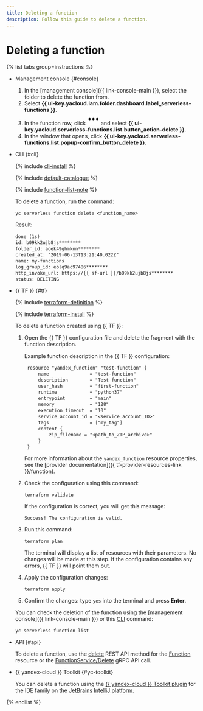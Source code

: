 ```yaml
---
title: Deleting a function
description: Follow this guide to delete a function.
---
```


# Deleting a function

{% list tabs group=instructions %}

- Management console {#console}
  
    1. In the [management console]({{ link-console-main }}), select the folder to delete the function from.
    1. Select **{{ ui-key.yacloud.iam.folder.dashboard.label_serverless-functions }}**.
    1. In the function row, click ![image](../../../_assets/console-icons/ellipsis.svg) and select **{{ ui-key.yacloud.serverless-functions.list.button_action-delete }}**.
    1. In the window that opens, click **{{ ui-key.yacloud.serverless-functions.list.popup-confirm_button_delete }}**.
  
- CLI {#cli}
  
    {% include [cli-install](../../../_includes/cli-install.md) %}

    {% include [default-catalogue](../../../_includes/default-catalogue.md) %}

    {% include [function-list-note](../../../_includes/functions/function-list-note.md) %}
    
    To delete a function, run the command:
    
    ```
    yc serverless function delete <function_name>
    ```
    Result:
    ```
    done (1s)
    id: b09kk2ujb8js********
    folder_id: aoek49ghmknn********
    created_at: "2019-06-13T13:21:40.022Z"
    name: my-functions
    log_group_id: eolq9ac97486********
    http_invoke_url: https://{{ sf-url }}/b09kk2ujb8js********
    status: DELETING
    ```

- {{ TF }} {#tf}

    {% include [terraform-definition](../../../_tutorials/_tutorials_includes/terraform-definition.md) %}

    {% include [terraform-install](../../../_includes/terraform-install.md) %}

    To delete a function created using {{ TF }}:

    1. Open the {{ TF }} configuration file and delete the fragment with the function description.
       
       Example function description in the {{ TF }} configuration:

       ```
        resource "yandex_function" "test-function" {
            name               = "test-function"
            description        = "Test function"
            user_hash          = "first-function"
            runtime            = "python37"
            entrypoint         = "main"
            memory             = "128"
            execution_timeout  = "10"
            service_account_id = "<service_account_ID>"
            tags               = ["my_tag"]
            content {
                zip_filename = "<path_to_ZIP_archive>"
            }
        }
        ```

        For more information about the `yandex_function` resource properties, see the [provider documentation]({{ tf-provider-resources-link }}/function).

    1. Check the configuration using this command:
        
       ```
       terraform validate
       ```

       If the configuration is correct, you will get this message:
        
       ```
       Success! The configuration is valid.
       ```

    1. Run this command:

       ```
       terraform plan
       ```
        
       The terminal will display a list of resources with their parameters. No changes will be made at this step. If the configuration contains any errors, {{ TF }} will point them out.
         
    1. Apply the configuration changes:

       ```
       terraform apply
       ```
    1. Confirm the changes: type `yes` into the terminal and press **Enter**.
      
    You can check the deletion of the function using the [management console]({{ link-console-main }}) or this [CLI](../../../cli/quickstart.md) command:

    ```
    yc serverless function list
    ```

- API {#api}

    To delete a function, use the [delete](../../functions/api-ref/Function/delete.md) REST API method for the [Function](../../functions/api-ref/Function/index.md) resource or the [FunctionService/Delete](../../functions/api-ref/grpc/Function/delete.md) gRPC API call.

- {{ yandex-cloud }} Toolkit {#yc-toolkit}

    You can delete a function using the [{{ yandex-cloud }} Toolkit plugin](https://github.com/yandex-cloud/ide-plugin-jetbrains/blob/master/README.en.md) for the IDE family on the [JetBrains](https://www.jetbrains.com/) [IntelliJ platform](https://www.jetbrains.com/opensource/idea/).

{% endlist %}

